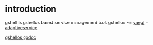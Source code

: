 # introduction
gshell is gshellos based service management tool.
gshellos ~= [yaegi](github.com/traefik/yaegi) + [adaptiveservice](github.com/godevsig/adaptiveservice)

[gshellos godoc](https://pkg.go.dev/github.com/godevsig/gshellos)

